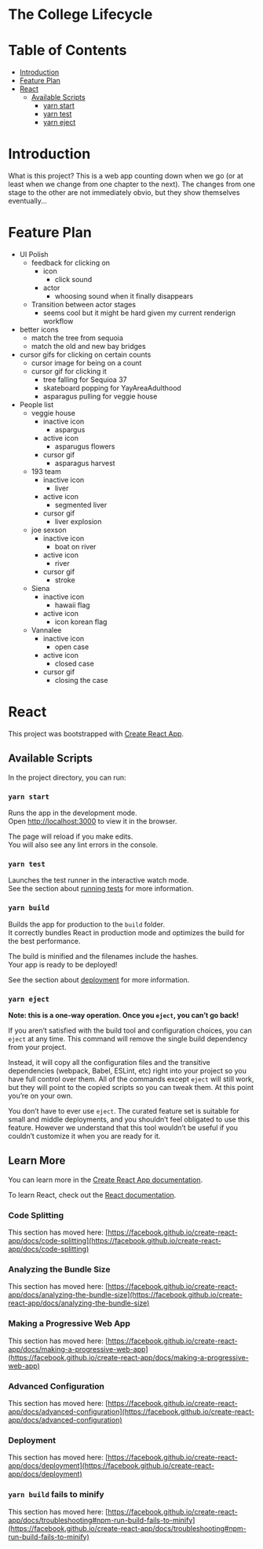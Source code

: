 # The College Lifecycle
# Table of Contents
* [Introduction](#introduction)
* [Feature Plan](#feature-plan)
* [React](#react)
  * [Available Scripts](#available-scripts)
    * [yarn start](#yarn-start)
    * [yarn test](#yarn-test)
    * [yarn eject](#yarn-eject)
# Introduction 
What is this project?
This is a web app counting down when we go (or at least when we change from one 
chapter to the next). The changes from one stage to the other are not 
immediately obvio, but they show themselves eventually... 



# Feature Plan
- UI Polish 
  - feedback for clicking on 
    - icon 
      - click sound
    - actor
      - whoosing sound when it finally disappears
  - Transition between actor stages
    - seems cool but it might be hard given my current renderign workflow
- better icons
  - match the tree from sequoia 
  - match the old and new bay bridges
- cursor gifs for clicking on certain counts
  - cursor image for being on a count
  - cursor gif for clicking it
    - tree falling for Sequioa 37  
    - skateboard popping for YayAreaAdulthood
    - asparagus pulling for veggie house
- People list
  - veggie house
    - inactive icon 
      - aspargus
    - active icon
      - asparugus flowers
    - cursor gif 
      - asparagus harvest
  - 193 team
    - inactive icon 
      - liver
    - active icon
      - segmented liver
    - cursor gif
      - liver explosion
  - joe sexson
    - inactive icon
      - boat on river
    - active icon
      - river
    - cursor gif
      - stroke 
  - Siena
    - inactive icon
      - hawaii flag
    - active icon
      - icon korean flag
  - Vannalee
    - inactive icon 
      - open case
    - active icon 
      - closed case
    - cursor gif
      - closing the case


# React

This project was bootstrapped with [Create React App](https://github.com/facebook/create-react-app).

## Available Scripts

In the project directory, you can run:

### `yarn start`

Runs the app in the development mode.\
Open [http://localhost:3000](http://localhost:3000) to view it in the browser.

The page will reload if you make edits.\
You will also see any lint errors in the console.

### `yarn test`

Launches the test runner in the interactive watch mode.\
See the section about [running tests](https://facebook.github.io/create-react-app/docs/running-tests) for more information.

### `yarn build`

Builds the app for production to the `build` folder.\
It correctly bundles React in production mode and optimizes the build for the best performance.

The build is minified and the filenames include the hashes.\
Your app is ready to be deployed!

See the section about [deployment](https://facebook.github.io/create-react-app/docs/deployment) for more information.

### `yarn eject`

**Note: this is a one-way operation. Once you `eject`, you can’t go back!**

If you aren’t satisfied with the build tool and configuration choices, you can `eject` at any time. This command will remove the single build dependency from your project.

Instead, it will copy all the configuration files and the transitive dependencies (webpack, Babel, ESLint, etc) right into your project so you have full control over them. All of the commands except `eject` will still work, but they will point to the copied scripts so you can tweak them. At this point you’re on your own.

You don’t have to ever use `eject`. The curated feature set is suitable for small and middle deployments, and you shouldn’t feel obligated to use this feature. However we understand that this tool wouldn’t be useful if you couldn’t customize it when you are ready for it.

## Learn More

You can learn more in the [Create React App documentation](https://facebook.github.io/create-react-app/docs/getting-started).

To learn React, check out the [React documentation](https://reactjs.org/).

### Code Splitting

This section has moved here: [https://facebook.github.io/create-react-app/docs/code-splitting](https://facebook.github.io/create-react-app/docs/code-splitting)

### Analyzing the Bundle Size

This section has moved here: [https://facebook.github.io/create-react-app/docs/analyzing-the-bundle-size](https://facebook.github.io/create-react-app/docs/analyzing-the-bundle-size)

### Making a Progressive Web App

This section has moved here: [https://facebook.github.io/create-react-app/docs/making-a-progressive-web-app](https://facebook.github.io/create-react-app/docs/making-a-progressive-web-app)

### Advanced Configuration

This section has moved here: [https://facebook.github.io/create-react-app/docs/advanced-configuration](https://facebook.github.io/create-react-app/docs/advanced-configuration)

### Deployment

This section has moved here: [https://facebook.github.io/create-react-app/docs/deployment](https://facebook.github.io/create-react-app/docs/deployment)

### `yarn build` fails to minify

This section has moved here: [https://facebook.github.io/create-react-app/docs/troubleshooting#npm-run-build-fails-to-minify](https://facebook.github.io/create-react-app/docs/troubleshooting#npm-run-build-fails-to-minify)
